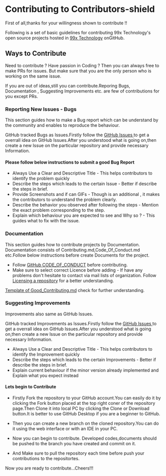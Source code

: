 # Contributing to Contributors-shield

First of all,thanks for your willingness shown to contribute !!

Following is a set of basic guidelines for contributing 99x Technology's open source projects hosted in [99x Technology](https://github.com/99xt) onGitHub.

## Ways to Contribute

Need to contribute ? Have passion in Coding ? Then you can always free to make  PRs  for issues. But make sure that you are the only person who is working on the same issue.

If you are out of ideas,still you can contribute.Reporing Bugs, Documentation , Suggesting Improvements etc. are few of contributions for you except PRs.


### Reporting New Issues - Bugs

This section guides how to make a Bug report which can be understand by the community and enables to reproduce the behaviour.

GitHub tracked Bugs as Issues.Firstly follow the [ GitHub Issues ](https://github.com/99xt/cloudfront-apigateway-proxy/issues) to get a overrall idea on GitHub Issues.After you understood what is going on,then create a new Issue on the particular repository and provide necessary Information.

#### Please follow below instructions to submit a good Bug Report

*  Always Use a Clear and Descriptive Title  - This helps contributors to identify the problem quickly
*  Describe the steps which leads to the certain Issue  - Better if describe the steps in brief.
*  Provide Screenshots and if can GIFs   - Though is an additional , it makes the contributors to understand the problem clearly.
*  Describe the behavior you observed after following the steps  - Mention the exact problem corresponding to the step.
*  Explain which behaviour you are expected to see and Why so ?  - This guides what to fix with the issue.


### Documentation

This section guides how to contribute projects by Documentation. Documentation consists of Contributing.md,Code_Of_Conduct.md etc.Follow below instructions before create Documents for the project.

*  Follow [GitHub CODE_OF_CONDUCT]( https://help.github.com/articles/adding-a-code-of-conduct-to-your-project )  before contributing.
*  Make sure to select correct Licence before adding  - If have any problems don't hesitate to contact via mail lists of organization.
Follow [Licensing a repository](https://help.github.com/articles/licensing-a-repository/) for a better understanding.

[Template of Good_Contributing.md](https://gist.github.com/PurpleBooth/b24679402957c63ec426) check for further understanding.


### Suggesting Improvements

Improvements also same as GitHub Issues.

GitHub tracked Improvements as Issues.Firstly follow the [ GitHub Issues ](https://github.com/99xt/cloudfront-apigateway-proxy/issues) to get a overrall idea on GitHub Issues.After you understood what is going on,then create a new Issue on the particular repository and provide necessary Information.

*  Always Use a Clear and Descriptive Title  - This helps contributors to identify the Improvement quickly
*  Describe the steps which leads to the certain Improvements  - Better if describe the steps in brief.
*  Explain current behaviour if the minor version already implemented and Explain what you expect instead 


#### Lets begin to Contribute

* Firstly Fork the repository to your GitHub account.You can easily do it by clicking the Fork button placed at the top right coner of the repository page.Then Clone it into local PC by clicking the Clone or Download button.It is better to use GitHub Desktop if you are a beginner to GitHub.

* Then you can create a new branch on the cloned repository.You can do it using the web interface or with an IDE in your PC.

* Now you can begin to contribute. Developed codes,documents should be pushed to the branch you have created and commit on it.

* And Make sure to pull the repository each time before push your contributions to the repositortes.

Now you are ready to contribute...Cheers!!!
